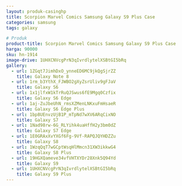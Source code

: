 ```yaml
---
layout: produk-casinghp
title: Scorpion Marvel Comics Samsung Galaxy S9 Plus Case
categories: samsung
tags: galaxy

# Produk
product-title: Scorpion Marvel Comics Samsung Galaxy S9 Plus Case
harga: 90000
sku: hn-1914
image-drive: 1UHXCNVcgPrN3qIvrdlytelXSBtGI5bRq
gallery:
  - url: 1ZGqt7JimhDxO_ynneED6MC9jkQgSjrZZ
    title: Galaxy Note 8
  - url: 1rm_b3YthX_FJWBO2gXyZsrUliv9gFJaV
    title: Galaxy S6
  - url: 1x1jlfxW1kTrRuQJSwus6fE9Mgq0Czfix
    title: Galaxy S6 Edge
  - url: 1aj-ZuJbeUhN_rmsXZMenLNKxuFmHsaeR
    title: Galaxy S6 Edge Plus
  - url: 1bp8UEnvzUjB1P_mTpNd7wXV6ARqCixNO
    title: Galaxy S7
  - url: 1Nad98rw-6G_RLYihk4uaHffH2y3bm0dZ
    title: Galaxy S7 Edge
  - url: 1E0GRAxXvYXGf6Fg-9Vf-RAPQJQYHDZZu
    title: Galaxy S8
  - url: 1WzqQqT7wGCptWsqHlMmcn31XW3ikkwG4
    title: Galaxy S8 Plus
  - url: 19HGXQameve34vfVHTXYDr28Xnk5Q94Yd
    title: Galaxy S9
  - url: 1UHXCNVcgPrN3qIvrdlytelXSBtGI5bRq
    title: Galaxy S9 Plus
---
```

